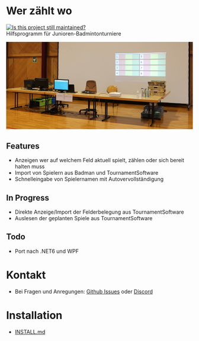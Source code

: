 # Wer zählt wo
[![Is this project still maintained?](https://img.shields.io/badge/maintained-yes-green.svg?style=plastic)](https://github.com/badges/shields)  
Hilfsprogramm für Junioren-Badmintonturniere

![Aufbau](doc/setup.jpg)

## Features
- Anzeigen wer auf welchem Feld aktuell spielt, zählen oder sich bereit halten muss
- Import von Spielern aus Badman und TournamentSoftware
- Schnelleingabe von Spielernamen mit Autovervollständigung

## In Progress
- Direkte Anzeige/Import der Felderbelegung aus TournamentSoftware
- Auslesen der geplanten Spiele aus TournamentSoftware

## Todo
- Port nach .NET6 und WPF

# Kontakt
- Bei Fragen und Anregungen: [Github Issues](https://github.com/bc-arbon/WerZaehltWo3/issues) oder [Discord](https://discord.gg/gG7S4y5HZd)

# Installation
- [INSTALL.md](INSTALL.md)

